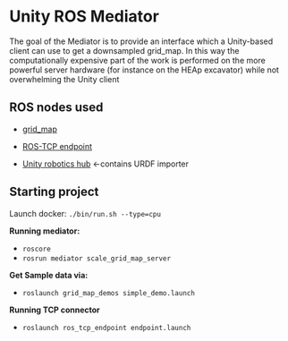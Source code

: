 # Unity ROS Mediator
The goal of the Mediator is to provide an interface which a Unity-based client can use to get a downsampled grid_map. In this way the computationally expensive part of the work is performed on the more powerful server hardware (for instance on the HEAp excavator) while not overwhelming the Unity client 

## ROS nodes used
* [grid_map](https://github.com/anybotics/grid_map/)
* [ROS-TCP endpoint](https://github.com/Unity-Technologies/ROS-TCP-Endpoint)

* [Unity robotics hub](https://github.com/Unity-Technologies/Unity-Robotics-Hub) <-contains URDF importer
## Starting project

Launch docker: `./bin/run.sh --type=cpu` 

**Running mediator:**
* `roscore`
* `rosrun mediator scale_grid_map_server`

**Get Sample data via:**
* `roslaunch grid_map_demos simple_demo.launch`

**Running TCP connector**
* `roslaunch ros_tcp_endpoint endpoint.launch`
